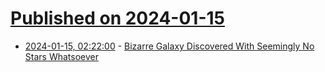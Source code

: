 # [Published on 2024-01-15](index.md)

* [2024-01-15, 02:22:00](https://soylentnews.org/article.pl?sid=24/01/13/2213201&from=rss) - [Bizarre Galaxy Discovered With Seemingly No Stars Whatsoever](https://soylentnews.org/article.pl?sid=24/01/13/2213201&from=rss)
